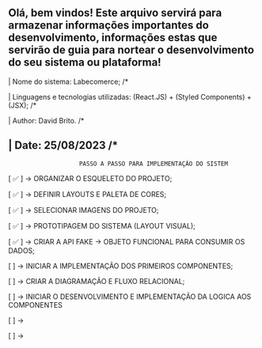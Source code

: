 
Olá, bem vindos! Este arquivo servirá para armazenar informações importantes do desenvolvimento, 
informações estas que servirão de guia para nortear o desenvolvimento do seu sistema ou plataforma!
------------------------------------------------------------------------------------------
| Nome do sistema: Labecomerce;                                                         /*

| Linguagens e tecnologias utilizadas: (React.JS) + (Styled Components) + (JSX);        /*

| Author: David Brito.                                                                  /*

| Date: 25/08/2023                                                                      /*
------------------------------------------------------------------------------------------

                        PASSO A PASSO PARA IMPLEMENTAÇÃO DO SISTEM

[ ✅ ] -> ORGANIZAR O ESQUELETO DO PROJETO;

[ ✅ ] -> DEFINIR LAYOUTS E PALETA DE CORES;

[ ✅ ] -> SELECIONAR IMAGENS DO PROJETO;

[ ✅ ] -> PROTOTIPAGEM DO SISTEMA (LAYOUT VISUAL);

[ ✅ ] -> CRIAR A API FAKE -> OBJETO FUNCIONAL PARA CONSUMIR OS DADOS;

[  ] -> INICIAR A IMPLEMENTAÇÃO DOS PRIMEIROS COMPONENTES;

[  ] -> CRIAR A DIAGRAMAÇÃO E FLUXO RELACIONAL;

[  ] -> INICIAR O DESENVOLVIMENTO E IMPLEMENTAÇÃO DA LOGICA AOS COMPONENTES

[  ] -> 

[  ] ->

